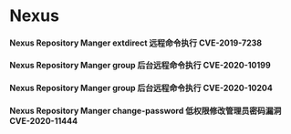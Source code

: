 # Nexus

#### Nexus Repository Manger extdirect 远程命令执行 CVE-2019-7238

#### Nexus Repository Manger group 后台远程命令执行 CVE-2020-10199

#### Nexus Repository Manger group 后台远程命令执行 CVE-2020-10204

#### Nexus Repository Manger change-password 低权限修改管理员密码漏洞 CVE-2020-11444


